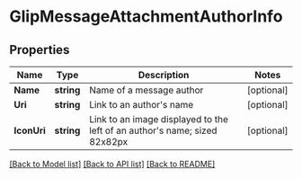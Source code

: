# GlipMessageAttachmentAuthorInfo

## Properties

Name | Type | Description | Notes
------------ | ------------- | ------------- | -------------
**Name** | **string** | Name of a message author | [optional] 
**Uri** | **string** | Link to an author&#39;s name | [optional] 
**IconUri** | **string** | Link to an image displayed to the left of an author&#39;s name; sized 82x82px | [optional] 

[[Back to Model list]](../README.md#documentation-for-models) [[Back to API list]](../README.md#documentation-for-api-endpoints) [[Back to README]](../README.md)


